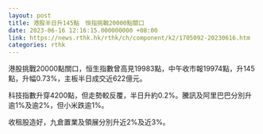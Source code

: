 ```yaml
---
layout: post
title: 港股半日升145點　恒指挑戰20000點關口
date: 2023-06-16 12:16:15.000000000 +08:00
link: https://news.rthk.hk/rthk/ch/component/k2/1705092-20230616.htm
categories: rthk
---
```


港股挑戰20000點關口，恒生指數曾高見19983點，中午收市報19974點，升145點，升幅0.73%，主板半日成交近622億元。

科技指數升穿4200點，但走勢較反覆，半日升約0.2%。騰訊及阿里巴巴分別升逾1%及逾2%，但小米跌逾1%。

收租股造好，九倉置業及領展分別升近2%及近3%。
